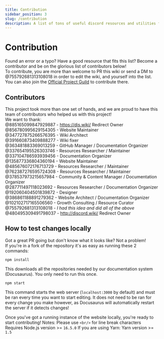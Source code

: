 ```yaml
---
title: Contribution
sidebar_position: 3
slug: /contribution
description: A list of tons of useful discord resources and utilities for all types of users, from beginners to power users.
---
```


# Contribution

Found an error or a typo? Have a good resource that fits this list? Become a contributor and be on the glorious list of contributors below!<br/>
To contribute, you are more than welcome to PR this wiki or send a DM to @755792681313108018 in order to edit the wiki, and yourself into the list.
You can also join the [Official Project Guild](https://discord.gg/yxbqz9pNxS) to contribute there.

## Contributors

This project took more than one set of hands, and we are proud to have this team of contributors who helped us with this project!<br/>
We want to thank:<br/>
@885165099847929887 - https://dis.wiki/ Redirect Owner <br/>
@856780995629154305 - Website Maintainer <br/>
@347727875266576395 - Wiki Architect <br/>
@391660873409888277 - Wiki fixer <br/>
@363481883369013259 - GitHub Manager / Documentation Organizer<br/>
@337654195526303746 - Resources Researcher / Maintainer<br/>
@337104786593939456 - Documentation Organizer<br/>
@135877336804360194 - Website Maintainer <br/>
@485676072176713729 - Resources Researcher / Maintainer<br/>
@762387276595724308 - Resources Researcher / Maintainer<br/>
@378537973215657984 - Community & Content Manager / Documentation Organizer<br/>
@287711497118023692 - Resources Researcher / Documentation Organizer<br/>
@192060404501839872 - Designer<br/>
@386861188891279362 - Website Architect / Documentation Organizer<br/>
@102102717165506560 - Growth Consulting / Resource Curator<br/>
@755792681313108018 - *I had this idea and did all of the above*  <br/>
@480495309491798037 - http://discord.wiki/ Redirect Owner <br/>

## How to test changes locally

Got a great PR going but don't know what it looks like? Not a problem!<br/>
If you're in a fork of the repository it's as easy as running these 2 commands:

```
npm install
```

This downloads all the repositories needed by our documentation system (Docusaurus). You only need to run this once.

```
npm start
```

This command starts the web server (``localhost:3000`` by default) and must be ran every time you want to start editing.
It does not need to be ran for every change you make however, as Docusaurus will automatically restart the server if it detects changes!

Once you've got a running instance of the website locally, you're ready to start contributing!
Notes: Please use ``<br/>`` for line break characters<br/>
Requires Node.js version >= ``16.5.0``
If you are using Yarn: Yarn version >= ``1.5``
